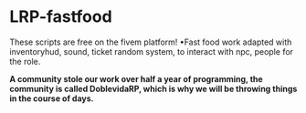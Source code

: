 # LRP-fastfood
These scripts are free on the fivem platform!
•Fast food work adapted with inventoryhud, sound, ticket random system, to interact with npc, people for the role.

**A community stole our work over half a year of programming, the community is called DoblevidaRP, which is why we will be throwing things in the course of days.**
